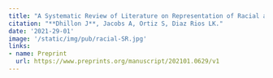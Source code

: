 ```yaml
---
title: "A Systematic Review of Literature on Representation of Racial and Ethnic Minority Groups in Clinical Nutrition Interventions"
citation: "**Dhillon J**, Jacobs A, Ortiz S, Diaz Rios LK."
date: '2021-29-01'
image: '/static/img/pub/racial-SR.jpg'
links:
- name: Preprint
  url: https://www.preprints.org/manuscript/202101.0629/v1
---
```

